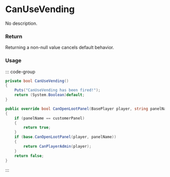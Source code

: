 <Badge type="danger" text="Carbon Compatible"/><Badge type="warning" text="Oxide Compatible"/>
# CanUseVending
No description.
### Return
Returning a non-null value cancels default behavior.

### Usage
::: code-group
```csharp [Example]
private bool CanUseVending()
{
	Puts("CanUseVending has been fired!");
	return (System.Boolean)default;
}
```
```csharp [Source — Assembly-CSharp @ VendingMachine]
public override bool CanOpenLootPanel(BasePlayer player, string panelName)
{
	if (panelName == customerPanel)
	{
		return true;
	}
	if (base.CanOpenLootPanel(player, panelName))
	{
		return CanPlayerAdmin(player);
	}
	return false;
}

```
:::
